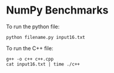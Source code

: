 # NumPy Benchmarks


To run the python file:
```
python filename.py input16.txt
```

To run the C++ file:
```
g++ -o c++ c++.cpp
cat input16.txt | time ./c++
```
